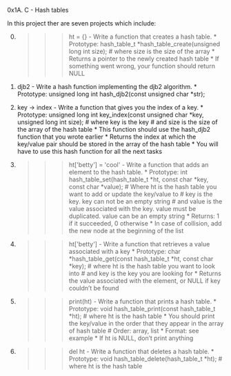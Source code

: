 0x1A. C - Hash tables

In this project ther are seven projects which include:

0. >>> ht = {} - Write a function that creates a hash table.
			* Prototype: hash_table_t *hash_table_create(unsigned long int size);
				# where size is the size of the array
			* Returns a pointer to the newly created hash table
			* If something went wrong, your function should return NULL

1. djb2 - Write a hash function implementing the djb2 algorithm.
		* Prototype: unsigned long int hash_djb2(const unsigned char *str);

2. key -> index - Write a function that gives you the index of a key.
		* Prototype: unsigned long int key_index(const unsigned char *key, unsigned long int size);
			# where key is the key
			# and size is the size of the array of the hash table
		* This function should use the hash_djb2 function that you wrote earlier
		* Returns the index at which the key/value pair should be stored in the array of the hash table
		* You will have to use this hash function for all the next tasks

3. >>> ht['betty'] = 'cool' - Write a function that adds an element to the hash table.
		* Prototype: int hash_table_set(hash_table_t *ht, const char *key, const char *value);
			# Where ht is the hash table you want to add or update the key/value to
			# key is the key. key can not be an empty string
			# and value is the value associated with the key. value must be duplicated. value can be an empty string
		* Returns: 1 if it succeeded, 0 otherwise
		* In case of collision, add the new node at the beginning of the list

4. >>> ht['betty'] - Write a function that retrieves a value associated with a key
		* Prototype: char *hash_table_get(const hash_table_t *ht, const char *key);
			# where ht is the hash table you want to look into
			# and key is the key you are looking for
		* Returns the value associated with the element, or NULL if key couldn’t be found

5. >>> print(ht) - Write a function that prints a hash table.
		* Prototype: void hash_table_print(const hash_table_t *ht);
			# where ht is the hash table
		* You should print the key/value in the order that they appear in the array of hash table
			# Order: array, list
		* Format: see example
		* If ht is NULL, don’t print anything

6. >>> del ht - Write a function that deletes a hash table.
		* Prototype: void hash_table_delete(hash_table_t *ht);
			# where ht is the hash table
